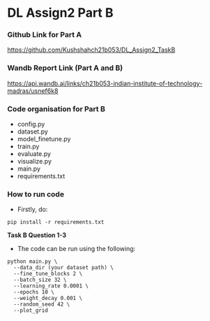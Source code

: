# DL Assign2 Part B

### Github Link for Part A

https://github.com/Kushshahch21b053/DL_Assign2_TaskB

### Wandb Report Link (Part A and B)

https://api.wandb.ai/links/ch21b053-indian-institute-of-technology-madras/usnef6k8

### Code organisation for Part B

- config.py
- dataset.py
- model_finetune.py
- train.py
- evaluate.py
- visualize.py
- main.py
- requirements.txt

### How to run code

- Firstly, do:
```
pip install -r requirements.txt
```

**Task B Question 1-3**

- The code can be run using the following:
```
python main.py \
  --data_dir (your dataset path) \
  --fine_tune_blocks 2 \
  --batch_size 32 \
  --learning_rate 0.0001 \
  --epochs 10 \
  --weight_decay 0.001 \
  --random_seed 42 \
  --plot_grid
```